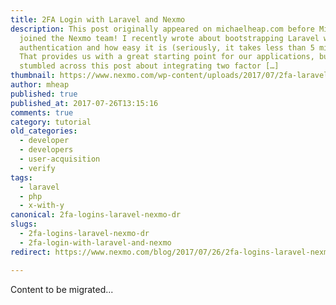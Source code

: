 ```yaml
---
title: 2FA Login with Laravel and Nexmo
description: This post originally appeared on michaelheap.com before Michael
  joined the Nexmo team! I recently wrote about bootstrapping Laravel with user
  authentication and how easy it is (seriously, it takes less than 5 minutes).
  That provides us with a great starting point for our applications, but then I
  stumbled across this post about integrating two factor […]
thumbnail: https://www.nexmo.com/wp-content/uploads/2017/07/2fa-laravel.png
author: mheap
published: true
published_at: 2017-07-26T13:15:16
comments: true
category: tutorial
old_categories:
  - developer
  - developers
  - user-acquisition
  - verify
tags:
  - laravel
  - php
  - x-with-y
canonical: 2fa-logins-laravel-nexmo-dr
slugs:
  - 2fa-logins-laravel-nexmo-dr
  - 2fa-login-with-laravel-and-nexmo
redirect: https://www.nexmo.com/blog/2017/07/26/2fa-logins-laravel-nexmo-dr

---
```

Content to be migrated...